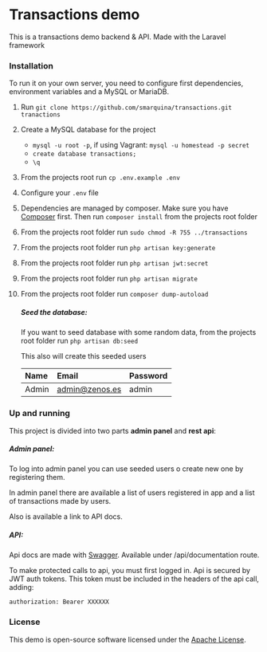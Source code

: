 # Transactions demo

This is a transactions demo backend & API. Made with the Laravel framework

### Installation

To run it on your own server, you need to configure first dependencies, 
environment variables and a MySQL or MariaDB.

1. Run `git clone https://github.com/smarquina/transactions.git tranactions`
2. Create a MySQL database for the project
    * ```mysql -u root -p```, if using Vagrant: ```mysql -u homestead -p secret```
    * ```create database transactions;```
    * ```\q```
3. From the projects root run `cp .env.example .env`
4. Configure your `.env` file
5. Dependencies are managed by composer. Make sure you
       have [Composer](https://getcomposer.org/) first. Then run `composer install` from the projects root folder
6. From the projects root folder run `sudo chmod -R 755 ../transactions`
7. From the projects root folder run `php artisan key:generate`
8. From the projects root folder run `php artisan jwt:secret`
9. From the projects root folder run `php artisan migrate`
10. From the projects root folder run `composer dump-autoload`

    ##### Seed the database:
    If you want to seed database with some random data, from the projects root folder run `php artisan db:seed`

    This also will create this seeded users
    
    |Name|Email|Password|
    |:------------|:------------|:------------|
    |Admin|admin@zenos.es|admin|

### Up and running

This project is divided into two parts **admin panel** and **rest api**:

   ##### Admin panel:
   To log into admin panel you can use seeded users o create new one by registering them.
   
   In admin panel there are available a list of users registered in app and a list of
   transactions made by users.
   
   Also is available a link to API docs.
   
   ##### API:
   Api docs are made with [Swagger](https://swagger.io/). Available under /api/documentation route.
   
   To make protected calls to api, you must first logged in. Api is secured by JWT auth tokens.
   This token must be included in the headers of the api call, adding:
   
    authorization: Bearer XXXXXX


### License

This demo is open-source software licensed under the [Apache License](https://opensource.org/licenses/Apache-2.0).
